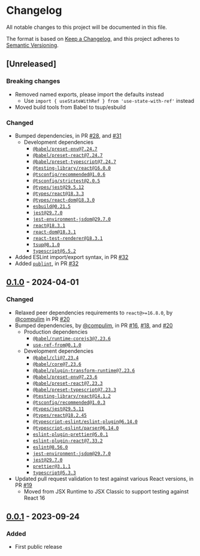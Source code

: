 # Changelog

All notable changes to this project will be documented in this file.

The format is based on [Keep a Changelog](https://keepachangelog.com/en/1.0.0/),
and this project adheres to [Semantic Versioning](https://semver.org/spec/v2.0.0.html).

## [Unreleased]

### Breaking changes

- Removed named exports, please import the defaults instead
   - Use `import { useStateWithRef } from 'use-state-with-ref'` instead
- Moved build tools from Babel to tsup/esbuild

### Changed

- Bumped dependencies, in PR [#28](https://github.com/compulim/use-state-with-ref/pull/28), and [#31](https://github.com/compulim/use-state-with-ref/pull/31)
   - Development dependencies
      - [`@babel/preset-env@7.24.7`](https://npmjs.com/package/@babel/preset-env/v/7.24.7)
      - [`@babel/preset-react@7.24.7`](https://npmjs.com/package/@babel/preset-react/v/7.24.7)
      - [`@babel/preset-typescript@7.24.7`](https://npmjs.com/package/@babel/preset-typescript/v/7.24.7)
      - [`@testing-library/react@16.0.0`](https://npmjs.com/package/@testing-library/react/v/16.0.0)
      - [`@tsconfig/recommended@1.0.6`](https://npmjs.com/package/@tsconfig/recommended/v/1.0.6)
      - [`@tsconfig/strictest@2.0.5`](https://npmjs.com/package/@tsconfig/strictest/v/2.0.5)
      - [`@types/jest@29.5.12`](https://npmjs.com/package/@types/jest/v/29.5.12)
      - [`@types/react@18.3.3`](https://npmjs.com/package/@types/react/v/18.3.3)
      - [`@types/react-dom@18.3.0`](https://npmjs.com/package/@types/react-dom/v/18.3.0)
      - [`esbuild@0.21.5`](https://npmjs.com/package/esbuild/v/0.21.5)
      - [`jest@29.7.0`](https://npmjs.com/package/jest/v/29.7.0)
      - [`jest-environment-jsdom@29.7.0`](https://npmjs.com/package/jest-environment-jsdom/v/29.7.0)
      - [`react@18.3.1`](https://npmjs.com/package/react/v/18.3.1)
      - [`react-dom@18.3.1`](https://npmjs.com/package/react-dom/v/18.3.1)
      - [`react-test-renderer@18.3.1`](https://npmjs.com/package/react-test-renderer/v/18.3.1)
      - [`tsup@8.1.0`](https://npmjs.com/package/tsup/v/8.1.0)
      - [`typescript@5.5.2`](https://npmjs.com/package/typescript/v/5.5.2)
- Added ESLint import/export syntax, in PR [#32](https://github.com/compulim/use-state-with-ref/pull/32)
- Added [`publint`](https://npmjs.com/package/publint), in PR [#32](https://github.com/compulim/use-state-with-ref/pull/32)

## [0.1.0] - 2024-04-01

### Changed

- Relaxed peer dependencies requirements to `react@>=16.8.0`, by [@compulim](https://github.com/compulim) in PR [#20](https://github.com/compulim/use-state-with-ref/pull/20)
- Bumped dependencies, by [@compulim](https://github.com/compulim), in PR [#16](https://github.com/compulim/use-state-with-ref/pull/16), [#18](https://github.com/compulim/use-state-with-ref/pull/18), and [#20](https://github.com/compulim/use-state-with-ref/pull/20)
   - Production dependencies
      - [`@babel/runtime-corejs3@7.23.6`](https://npmjs.com/package/@babel/runtime-corejs3)
      - [`use-ref-from@0.1.0`](https://npmjs.com/package/use-ref-from)
   - Development dependencies
      - [`@babel/cli@7.23.4`](https://npmjs.com/package/@babel/cli)
      - [`@babel/core@7.23.6`](https://npmjs.com/package/@babel/core)
      - [`@babel/plugin-transform-runtime@7.23.6`](https://npmjs.com/package/@babel/plugin-transform-runtime)
      - [`@babel/preset-env@7.23.6`](https://npmjs.com/package/@babel/preset-env)
      - [`@babel/preset-react@7.23.3`](https://npmjs.com/package/@babel/preset-react)
      - [`@babel/preset-typescript@7.23.3`](https://npmjs.com/package/@babel/preset-typescript)
      - [`@testing-library/react@14.1.2`](https://npmjs.com/package/@testing-library/react)
      - [`@tsconfig/recommended@1.0.3`](https://npmjs.com/package/@tsconfig/recommended)
      - [`@types/jest@29.5.11`](https://npmjs.com/package/@types/jest)
      - [`@types/react@18.2.45`](https://npmjs.com/package/@types/react)
      - [`@typescript-eslint/eslint-plugin@6.14.0`](https://npmjs.com/package/@typescript-eslint/eslint-plugin)
      - [`@typescript-eslint/parser@6.14.0`](https://npmjs.com/package/@typescript-eslint/parser)
      - [`eslint-plugin-prettier@5.0.1`](https://npmjs.com/package/eslint-plugin-prettier)
      - [`eslint-plugin-react@7.33.2`](https://npmjs.com/package/eslint-plugin-react)
      - [`eslint@8.56.0`](https://npmjs.com/package/eslint)
      - [`jest-environment-jsdom@29.7.0`](https://npmjs.com/package/jest-environment-jsdom)
      - [`jest@29.7.0`](https://npmjs.com/package/jest)
      - [`prettier@3.1.1`](https://npmjs.com/package/prettier)
      - [`typescript@5.3.3`](https://npmjs.com/package/typescript)
- Updated pull request validation to test against various React versions, in PR [#19](https://github.com/compulim/use-state-with-ref/pull/19)
   - Moved from JSX Runtime to JSX Classic to support testing against React 16

## [0.0.1] - 2023-09-24

### Added

- First public release

[0.1.0]: https://github.com/compulim/use-state-with-ref/compare/v0.0.1...v0.1.0
[0.0.1]: https://github.com/compulim/use-state-with-ref/releases/tag/v0.0.1
